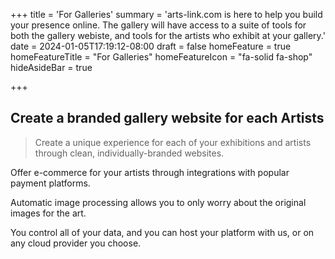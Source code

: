 +++
title = 'For Galleries'
summary = 'arts-link.com is here to help you build your presence online. The gallery will have access to a suite of tools for both the gallery webiste, and tools for the artists who exhibit at your gallery.'
date = 2024-01-05T17:19:12-08:00
draft = false
homeFeature = true
homeFeatureTitle = "For Galleries"
homeFeatureIcon = "fa-solid fa-shop"
hideAsideBar = true


+++

## Create a branded gallery website for each Artists

> Create a unique experience for each of your exhibitions and artists through clean, individually-branded websites.

Offer e-commerce for your artists through integrations with popular payment platforms.

<!--more-->

Automatic image processing allows you to only worry about the original images for the art.

You control all of your data, and you can host your platform with us, or on any cloud provider you choose.